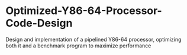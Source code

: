 # Optimized-Y86-64-Processor-Code-Design
Design and implementation of a pipelined Y86-64 processor, optimizing both it and a benchmark program to maximize performance

